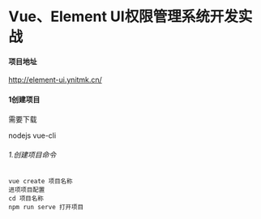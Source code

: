 # Vue、Element UI权限管理系统开发实战

#### 项目地址

http://element-ui.ynitmk.cn/ 

#### 1创建项目

需要下载 

nodejs   vue-cli

###### 1.创建项目命令

```
vue create 项目名称
进项项目配置
cd 项目名称
npm run serve 打开项目
```

